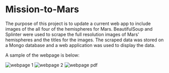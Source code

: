 # Mission-to-Mars

The purpose of this project is to update a current web app to include images of the all four of the hemispheres for Mars.
BeautifulSoup and Splinter were used to scrape the full resolution images of Mars' hemispheres and the titles for the 
images.  The scraped data was stored on a Mongo database and a web application was used to display the data.

A sample of the webpage is below:

![webpage 1](https://user-images.githubusercontent.com/100876517/170906742-a7cde860-7440-41ad-b302-a1f58a794a34.png)
![webpage 2](https://user-images.githubusercontent.com/100876517/170906751-1edd0afb-6312-479a-9ac1-70b2cdc68a66.png)
![webpage pdf](https://user-images.githubusercontent.com/100876517/170906763-93650a46-e804-4fd5-9ae4-1cbbbf48ce5f.png)
